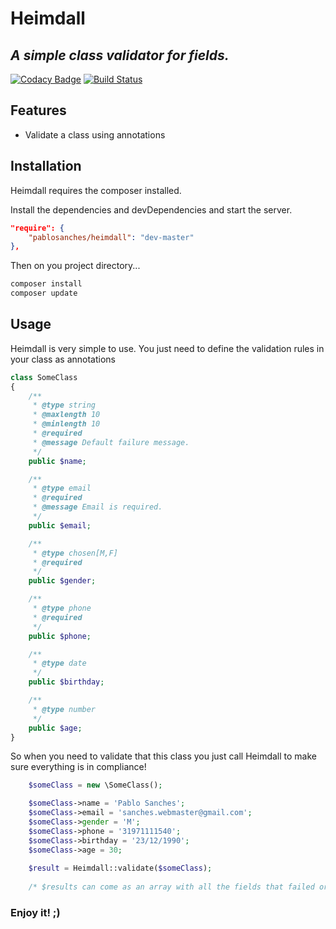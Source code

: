 # Heimdall
## _A simple class validator for fields._

[![Codacy Badge](https://app.codacy.com/project/badge/Grade/a2e193903dbe4690bbff4e1b02ae8329)](https://www.codacy.com/gh/pablosanches/heimdall/dashboard?utm_source=github.com&amp;utm_medium=referral&amp;utm_content=pablosanches/heimdall&amp;utm_campaign=Badge_Grade)
[![Build Status](https://travis-ci.org/pablosanches/heimdall.svg?branch=master)](https://travis-ci.org/pablosanches/heimdall)

## Features

- Validate a class using annotations

## Installation

Heimdall requires the composer installed.

Install the dependencies and devDependencies and start the server.

```json
"require": {
    "pablosanches/heimdall": "dev-master"
},
```

Then on you project directory...

```sh
composer install
composer update
```

## Usage

Heimdall is very simple to use.
You just need to define the validation rules in your class as annotations
```php
class SomeClass
{
    /**
     * @type string
     * @maxlength 10
     * @minlength 10
     * @required
     * @message Default failure message.
     */
    public $name;

    /**
     * @type email
     * @required
     * @message Email is required.
     */
    public $email;

    /**
     * @type chosen[M,F]
     * @required
     */
    public $gender;

    /**
     * @type phone
     * @required
     */
    public $phone;

    /**
     * @type date
     */
    public $birthday;

    /**
     * @type number
     */
    public $age;
}
```

So when you need to validate that this class you just call Heimdall to make sure everything is in compliance!

```php
    $someClass = new \SomeClass();

    $someClass->name = 'Pablo Sanches';
    $someClass->email = 'sanches.webmaster@gmail.com';
    $someClass->gender = 'M';
    $someClass->phone = '31971111540';
    $someClass->birthday = '23/12/1990';
    $someClass->age = 30;
    
    $result = Heimdall::validate($someClass);
    
    /* $results can come as an array with all the fields that failed or as true if everything is right. */
```

### Enjoy it! ;)